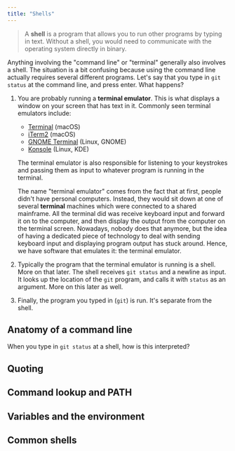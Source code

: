 ```yaml
---
title: "Shells"
---
```


> A **shell** is a program that allows you to run other programs by
> typing in text. Without a shell, you would need to communicate with
> the operating system directly in binary.

Anything involving the "command line" or "terminal" generally also
involves a shell. The situation is a bit confusing because using the
command line actually requires several different programs. Let's say
that you type in `git status` at the command line, and press enter.
What happens?

1. You are probably running a **terminal emulator**. This is what
   displays a window on your screen that has text in it. Commonly seen
   terminal emulators include:
   * [Terminal](https://support.apple.com/guide/terminal/welcome/mac)
     (macOS)
   * [iTerm2](https://www.iterm2.com/) (macOS)
   * [GNOME
     Terminal](https://help.gnome.org/users/gnome-terminal/stable/)
     (Linux, GNOME)
   * [Konsole](https://konsole.kde.org/) (Linux, KDE)

   The terminal emulator is also responsible for listening to your
   keystrokes and passing them as input to whatever program is running
   in the terminal.

   The name "terminal emulator" comes from the fact that at first,
   people didn't have personal computers. Instead, they would sit down
   at one of several **terminal** machines which were connected to a
   shared mainframe. All the terminal did was receive keyboard input
   and forward it on to the computer, and then display the output from
   the computer on the terminal screen. Nowadays, nobody does that
   anymore, but the idea of having a dedicated piece of technology to
   deal with sending keyboard input and displaying program output has
   stuck around. Hence, we have software that emulates it: the
   terminal emulator.

2. Typically the program that the terminal emulator is running is a
   shell. More on that later. The shell receives `git status` and a
   newline as input. It looks up the location of the `git` program,
   and calls it with `status` as an argument. More on this later as
   well.

3. Finally, the program you typed in (`git`) is run. It's separate
   from the shell.

## Anatomy of a command line

When you type in `git status` at a shell, how is this interpreted?

## Quoting



## Command lookup and PATH



## Variables and the environment



## Common shells
